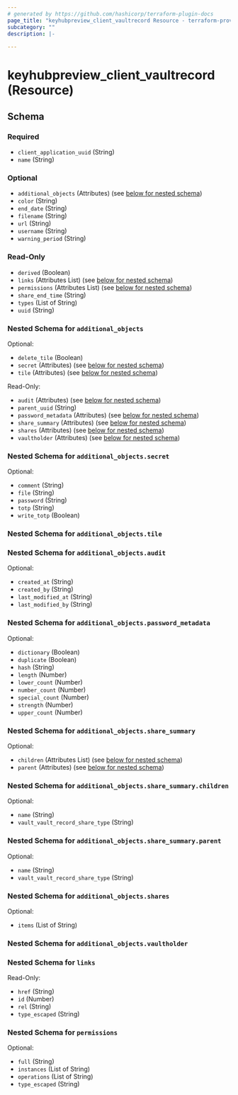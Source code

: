 ```yaml
---
# generated by https://github.com/hashicorp/terraform-plugin-docs
page_title: "keyhubpreview_client_vaultrecord Resource - terraform-provider-keyhubpreview"
subcategory: ""
description: |-
  
---
```


# keyhubpreview_client_vaultrecord (Resource)





<!-- schema generated by tfplugindocs -->
## Schema

### Required

- `client_application_uuid` (String)
- `name` (String)

### Optional

- `additional_objects` (Attributes) (see [below for nested schema](#nestedatt--additional_objects))
- `color` (String)
- `end_date` (String)
- `filename` (String)
- `url` (String)
- `username` (String)
- `warning_period` (String)

### Read-Only

- `derived` (Boolean)
- `links` (Attributes List) (see [below for nested schema](#nestedatt--links))
- `permissions` (Attributes List) (see [below for nested schema](#nestedatt--permissions))
- `share_end_time` (String)
- `types` (List of String)
- `uuid` (String)

<a id="nestedatt--additional_objects"></a>
### Nested Schema for `additional_objects`

Optional:

- `delete_tile` (Boolean)
- `secret` (Attributes) (see [below for nested schema](#nestedatt--additional_objects--secret))
- `tile` (Attributes) (see [below for nested schema](#nestedatt--additional_objects--tile))

Read-Only:

- `audit` (Attributes) (see [below for nested schema](#nestedatt--additional_objects--audit))
- `parent_uuid` (String)
- `password_metadata` (Attributes) (see [below for nested schema](#nestedatt--additional_objects--password_metadata))
- `share_summary` (Attributes) (see [below for nested schema](#nestedatt--additional_objects--share_summary))
- `shares` (Attributes) (see [below for nested schema](#nestedatt--additional_objects--shares))
- `vaultholder` (Attributes) (see [below for nested schema](#nestedatt--additional_objects--vaultholder))

<a id="nestedatt--additional_objects--secret"></a>
### Nested Schema for `additional_objects.secret`

Optional:

- `comment` (String)
- `file` (String)
- `password` (String)
- `totp` (String)
- `write_totp` (Boolean)


<a id="nestedatt--additional_objects--tile"></a>
### Nested Schema for `additional_objects.tile`


<a id="nestedatt--additional_objects--audit"></a>
### Nested Schema for `additional_objects.audit`

Optional:

- `created_at` (String)
- `created_by` (String)
- `last_modified_at` (String)
- `last_modified_by` (String)


<a id="nestedatt--additional_objects--password_metadata"></a>
### Nested Schema for `additional_objects.password_metadata`

Optional:

- `dictionary` (Boolean)
- `duplicate` (Boolean)
- `hash` (String)
- `length` (Number)
- `lower_count` (Number)
- `number_count` (Number)
- `special_count` (Number)
- `strength` (Number)
- `upper_count` (Number)


<a id="nestedatt--additional_objects--share_summary"></a>
### Nested Schema for `additional_objects.share_summary`

Optional:

- `children` (Attributes List) (see [below for nested schema](#nestedatt--additional_objects--share_summary--children))
- `parent` (Attributes) (see [below for nested schema](#nestedatt--additional_objects--share_summary--parent))

<a id="nestedatt--additional_objects--share_summary--children"></a>
### Nested Schema for `additional_objects.share_summary.children`

Optional:

- `name` (String)
- `vault_vault_record_share_type` (String)


<a id="nestedatt--additional_objects--share_summary--parent"></a>
### Nested Schema for `additional_objects.share_summary.parent`

Optional:

- `name` (String)
- `vault_vault_record_share_type` (String)



<a id="nestedatt--additional_objects--shares"></a>
### Nested Schema for `additional_objects.shares`

Optional:

- `items` (List of String)


<a id="nestedatt--additional_objects--vaultholder"></a>
### Nested Schema for `additional_objects.vaultholder`



<a id="nestedatt--links"></a>
### Nested Schema for `links`

Read-Only:

- `href` (String)
- `id` (Number)
- `rel` (String)
- `type_escaped` (String)


<a id="nestedatt--permissions"></a>
### Nested Schema for `permissions`

Optional:

- `full` (String)
- `instances` (List of String)
- `operations` (List of String)
- `type_escaped` (String)

